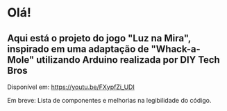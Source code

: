 # Olá! 

## Aqui está o projeto do jogo "Luz na Mira", inspirado em uma adaptação de "Whack-a-Mole" utilizando Arduino realizada por DIY Tech Bros
Disponível em: https://youtu.be/FXypfZi_UDI

Em breve: Lista de componentes e melhorias na legibilidade do código.
